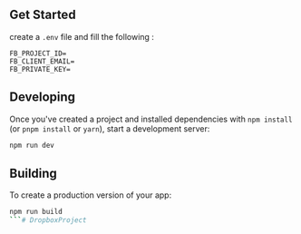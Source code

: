 ## Get Started
create a `.env` file and fill the following :

```
FB_PROJECT_ID= 
FB_CLIENT_EMAIL=
FB_PRIVATE_KEY= 
```


## Developing

Once you've created a project and installed dependencies with `npm install` (or `pnpm install` or `yarn`), start a development server:

```bash
npm run dev
```

## Building

To create a production version of your app:

```bash
npm run build
```#   D r o p b o x P r o j e c t  
 